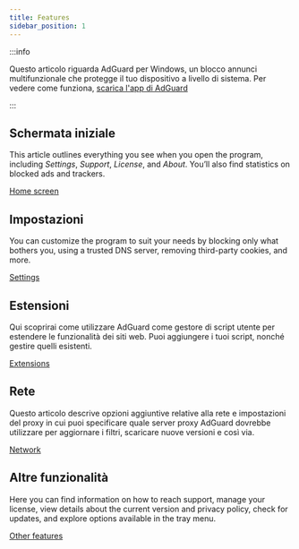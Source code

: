 ```yaml
---
title: Features
sidebar_position: 1
---
```


:::info

Questo articolo riguarda AdGuard per Windows, un blocco annunci multifunzionale che protegge il tuo dispositivo a livello di sistema. Per vedere come funziona, [scarica l'app di AdGuard](https://agrd.io/download-kb-adblock)

:::

## Schermata iniziale

This article outlines everything you see when you open the program, including _Settings_, _Support_, _License_, and _About_. You’ll also find statistics on blocked ads and trackers.

[Home screen](/adguard-for-windows/features/home-screen/)

## Impostazioni

You can customize the program to suit your needs by blocking only what bothers you, using a trusted DNS server, removing third-party cookies, and more.

[Settings](/adguard-for-windows/features/settings/)

## Estensioni

Qui scoprirai come utilizzare AdGuard come gestore di script utente per estendere le funzionalità dei siti web. Puoi aggiungere i tuoi script, nonché gestire quelli esistenti.

[Extensions](/adguard-for-windows/features/extensions/)

## Rete

Questo articolo descrive opzioni aggiuntive relative alla rete e impostazioni del proxy in cui puoi specificare quale server proxy AdGuard dovrebbe utilizzare per aggiornare i filtri, scaricare nuove versioni e così via.

[Network](/adguard-for-windows/features/network/)

## Altre funzionalità

Here you can find information on how to reach support, manage your license, view details about the current version and privacy policy, check for updates, and explore options available in the tray menu.

[Other features](/adguard-for-windows/features/others/)
